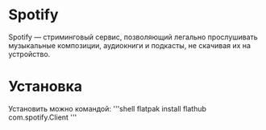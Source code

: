 # Spotify

Spotify — стриминговый сервис, позволяющий легально прослушивать музыкальные композиции, аудиокниги и подкасты, не скачивая их на устройство.

# Установка
Установить можно командой:
'''shell
flatpak install flathub com.spotify.Client
'''